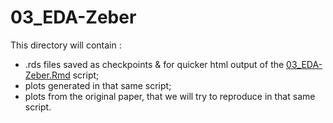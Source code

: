 # 03_EDA-Zeber

This directory will contain :
- .rds files saved as checkpoints & for quicker html output of the [03_EDA-Zeber.Rmd](../../../../../scripts/analysis-individual/Zeber-2016/03_EDA-Zeber.Rmd) script;
- plots generated in that same script;
- plots from the original paper, that we will try to reproduce in that same script.